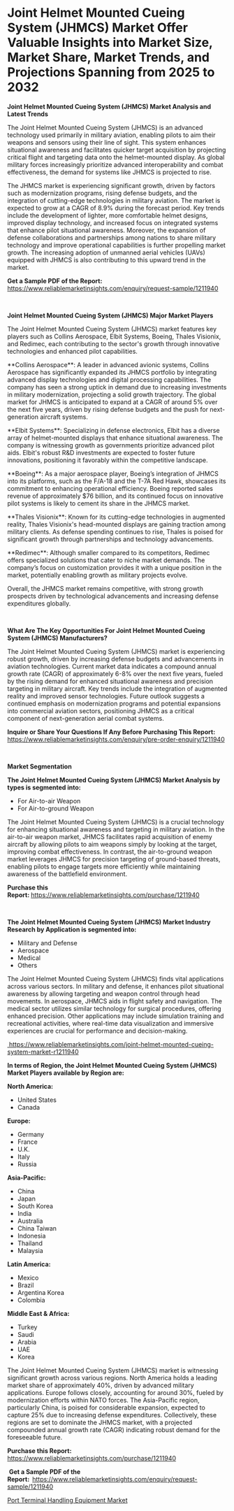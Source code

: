 <p><h1>Joint Helmet Mounted Cueing System (JHMCS) Market Offer Valuable Insights into Market Size, Market Share, Market Trends, and Projections Spanning from 2025 to 2032</h1></p><p><strong>Joint Helmet Mounted Cueing System (JHMCS) Market Analysis and Latest Trends</strong></p>
<p><p>The Joint Helmet Mounted Cueing System (JHMCS) is an advanced technology used primarily in military aviation, enabling pilots to aim their weapons and sensors using their line of sight. This system enhances situational awareness and facilitates quicker target acquisition by projecting critical flight and targeting data onto the helmet-mounted display. As global military forces increasingly prioritize advanced interoperability and combat effectiveness, the demand for systems like JHMCS is projected to rise.</p><p>The JHMCS market is experiencing significant growth, driven by factors such as modernization programs, rising defense budgets, and the integration of cutting-edge technologies in military aviation. The market is expected to grow at a CAGR of 8.9% during the forecast period. Key trends include the development of lighter, more comfortable helmet designs, improved display technology, and increased focus on integrated systems that enhance pilot situational awareness. Moreover, the expansion of defense collaborations and partnerships among nations to share military technology and improve operational capabilities is further propelling market growth. The increasing adoption of unmanned aerial vehicles (UAVs) equipped with JHMCS is also contributing to this upward trend in the market.</p></p>
<p><strong>Get a Sample PDF of the Report:&nbsp;</strong> <a href="https://www.reliablemarketinsights.com/enquiry/request-sample/1211940?utm_campaign=3033&utm_medium=2&utm_source=Github&utm_content=ia&utm_term=24032025&utm_id=joint-helmet-mounted-cueing-system-jhmcs">https://www.reliablemarketinsights.com/enquiry/request-sample/1211940</a></p>
<p>&nbsp;</p>
<p><strong>Joint Helmet Mounted Cueing System (JHMCS) Major Market Players</strong></p>
<p><p>The Joint Helmet Mounted Cueing System (JHMCS) market features key players such as Collins Aerospace, Elbit Systems, Boeing, Thales Visionix, and Redimec, each contributing to the sector's growth through innovative technologies and enhanced pilot capabilities.</p><p>**Collins Aerospace**: A leader in advanced avionic systems, Collins Aerospace has significantly expanded its JHMCS portfolio by integrating advanced display technologies and digital processing capabilities. The company has seen a strong uptick in demand due to increasing investments in military modernization, projecting a solid growth trajectory. The global market for JHMCS is anticipated to expand at a CAGR of around 5% over the next five years, driven by rising defense budgets and the push for next-generation aircraft systems.</p><p>**Elbit Systems**: Specializing in defense electronics, Elbit has a diverse array of helmet-mounted displays that enhance situational awareness. The company is witnessing growth as governments prioritize advanced pilot aids. Elbit's robust R&D investments are expected to foster future innovations, positioning it favorably within the competitive landscape.</p><p>**Boeing**: As a major aerospace player, Boeing’s integration of JHMCS into its platforms, such as the F/A-18 and the T-7A Red Hawk, showcases its commitment to enhancing operational efficiency. Boeing reported sales revenue of approximately $76 billion, and its continued focus on innovative pilot systems is likely to cement its share in the JHMCS market.</p><p>**Thales Visionix**: Known for its cutting-edge technologies in augmented reality, Thales Visionix's head-mounted displays are gaining traction among military clients. As defense spending continues to rise, Thales is poised for significant growth through partnerships and technology advancements.</p><p>**Redimec**: Although smaller compared to its competitors, Redimec offers specialized solutions that cater to niche market demands. The company’s focus on customization provides it with a unique position in the market, potentially enabling growth as military projects evolve.</p><p>Overall, the JHMCS market remains competitive, with strong growth prospects driven by technological advancements and increasing defense expenditures globally.</p></p>
<p>&nbsp;</p>
<p><strong>What Are The Key Opportunities For Joint Helmet Mounted Cueing System (JHMCS) Manufacturers?</strong></p>
<p><p>The Joint Helmet Mounted Cueing System (JHMCS) market is experiencing robust growth, driven by increasing defense budgets and advancements in aviation technologies. Current market data indicates a compound annual growth rate (CAGR) of approximately 6-8% over the next five years, fueled by the rising demand for enhanced situational awareness and precision targeting in military aircraft. Key trends include the integration of augmented reality and improved sensor technologies. Future outlook suggests a continued emphasis on modernization programs and potential expansions into commercial aviation sectors, positioning JHMCS as a critical component of next-generation aerial combat systems.</p></p>
<p><strong>Inquire or Share Your Questions If Any Before Purchasing This Report:</strong> <a href="https://www.reliablemarketinsights.com/enquiry/pre-order-enquiry/1211940?utm_campaign=3033&utm_medium=2&utm_source=Github&utm_content=ia&utm_term=24032025&utm_id=joint-helmet-mounted-cueing-system-jhmcs">https://www.reliablemarketinsights.com/enquiry/pre-order-enquiry/1211940</a></p>
<p>&nbsp;</p>
<p><strong>Market Segmentation</strong></p>
<p><strong>The Joint Helmet Mounted Cueing System (JHMCS) Market Analysis by types is segmented into:</strong></p>
<p><ul><li>For Air-to-air Weapon</li><li>For Air-to-ground Weapon</li></ul></p>
<p><p>The Joint Helmet Mounted Cueing System (JHMCS) is a crucial technology for enhancing situational awareness and targeting in military aviation. In the air-to-air weapon market, JHMCS facilitates rapid acquisition of enemy aircraft by allowing pilots to aim weapons simply by looking at the target, improving combat effectiveness. In contrast, the air-to-ground weapon market leverages JHMCS for precision targeting of ground-based threats, enabling pilots to engage targets more efficiently while maintaining awareness of the battlefield environment.</p></p>
<p><strong>Purchase this Report:&nbsp;</strong><a href="https://www.reliablemarketinsights.com/purchase/1211940?utm_campaign=3033&utm_medium=2&utm_source=Github&utm_content=ia&utm_term=24032025&utm_id=joint-helmet-mounted-cueing-system-jhmcs">https://www.reliablemarketinsights.com/purchase/1211940</a></p>
<p>&nbsp;</p>
<p><strong>The Joint Helmet Mounted Cueing System (JHMCS) Market Industry Research by Application is segmented into:</strong></p>
<p><ul><li>Military and Defense</li><li>Aerospace</li><li>Medical</li><li>Others</li></ul></p>
<p><p>The Joint Helmet Mounted Cueing System (JHMCS) finds vital applications across various sectors. In military and defense, it enhances pilot situational awareness by allowing targeting and weapon control through head movements. In aerospace, JHMCS aids in flight safety and navigation. The medical sector utilizes similar technology for surgical procedures, offering enhanced precision. Other applications may include simulation training and recreational activities, where real-time data visualization and immersive experiences are crucial for performance and decision-making.</p></p>
<p><a href="https://www.reliablemarketinsights.com/joint-helmet-mounted-cueing-system-market-r1211940?utm_campaign=3033&utm_medium=2&utm_source=Github&utm_content=ia&utm_term=24032025&utm_id=joint-helmet-mounted-cueing-system-jhmcs">&nbsp;https://www.reliablemarketinsights.com/joint-helmet-mounted-cueing-system-market-r1211940</a></p>
<p><strong>In terms of Region, the Joint Helmet Mounted Cueing System (JHMCS) Market Players available by Region are:</strong></p>
<p>
    <p> <strong> North America: </strong>
        <ul>
            <li>United States</li>
            <li>Canada</li>
        </ul>
        </p> 
    <p> <strong> Europe: </strong>
        <ul>
            <li>Germany</li>
            <li>France</li>
            <li>U.K.</li>
            <li>Italy</li>
            <li>Russia</li>
        </ul>
        </p> 
    <p> <strong> Asia-Pacific: </strong>
        <ul>
            <li>China</li>
            <li>Japan</li>
            <li>South Korea</li>
            <li>India</li>
            <li>Australia</li>
            <li>China Taiwan</li>
            <li>Indonesia</li>
            <li>Thailand</li>
            <li>Malaysia</li>
        </ul>
        </p> 
    <p> <strong> Latin America: </strong>
        <ul>
            <li>Mexico</li>
            <li>Brazil</li>
            <li>Argentina Korea</li>
            <li>Colombia</li>
        </ul>
        </p> 
    <p> <strong> Middle East & Africa: </strong>
        <ul>
            <li>Turkey</li>
            <li>Saudi</li>
            <li>Arabia</li>
            <li>UAE</li>
            <li>Korea</li>
        </ul>
    </p>
    </p>
<p><p>The Joint Helmet Mounted Cueing System (JHMCS) market is witnessing significant growth across various regions. North America holds a leading market share of approximately 40%, driven by advanced military applications. Europe follows closely, accounting for around 30%, fueled by modernization efforts within NATO forces. The Asia-Pacific region, particularly China, is poised for considerable expansion, expected to capture 25% due to increasing defense expenditures. Collectively, these regions are set to dominate the JHMCS market, with a projected compounded annual growth rate (CAGR) indicating robust demand for the foreseeable future.</p></p>
<p><strong>Purchase this Report: </strong><a href="https://www.reliablemarketinsights.com/purchase/1211940?utm_campaign=3033&utm_medium=2&utm_source=Github&utm_content=ia&utm_term=24032025&utm_id=joint-helmet-mounted-cueing-system-jhmcs">https://www.reliablemarketinsights.com/purchase/1211940</a></p>
<p>&nbsp;<strong>Get a Sample PDF of the Report:&nbsp;&nbsp;</strong><a href="https://www.reliablemarketinsights.com/enquiry/request-sample/1211940?utm_campaign=3033&utm_medium=2&utm_source=Github&utm_content=ia&utm_term=24032025&utm_id=joint-helmet-mounted-cueing-system-jhmcs">https://www.reliablemarketinsights.com/enquiry/request-sample/1211940</a></p>
<p><strong></strong></p>
<p><p><a href="https://github.com/mabutironaldo/Market-Research-Report-List-7/blob/main/port-terminal-handling-equipment-market.md?utm_campaign=3033&utm_medium=2&utm_source=Github&utm_content=ia&utm_term=24032025&utm_id=joint-helmet-mounted-cueing-system-jhmcs">Port Terminal Handling Equipment Market</a></p></p>